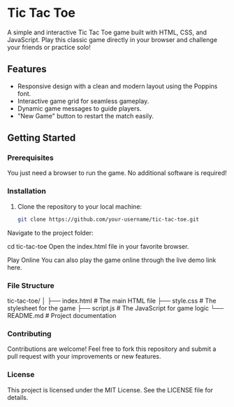 # Tic Tac Toe

A simple and interactive Tic Tac Toe game built with HTML, CSS, and JavaScript. Play this classic game directly in your browser and challenge your friends or practice solo!

## Features

- Responsive design with a clean and modern layout using the Poppins font.
- Interactive game grid for seamless gameplay.
- Dynamic game messages to guide players.
- "New Game" button to restart the match easily.

## Getting Started

### Prerequisites

You just need a browser to run the game. No additional software is required!

### Installation

1. Clone the repository to your local machine:
   ```bash
   git clone https://github.com/your-username/tic-tac-toe.git
Navigate to the project folder:


cd tic-tac-toe
Open the index.html file in your favorite browser.

Play Online
You can also play the game online through the live demo link here.

### File Structure


tic-tac-toe/
│
├── index.html       # The main HTML file
├── style.css        # The stylesheet for the game
├── script.js        # The JavaScript for game logic
└── README.md        # Project documentation

### Contributing
Contributions are welcome! Feel free to fork this repository and submit a pull request with your improvements or new features.

### License
This project is licensed under the MIT License. See the LICENSE file for details.
